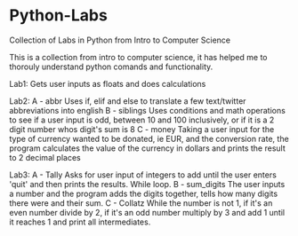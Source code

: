 # Python-Labs
Collection of Labs in Python from Intro to Computer Science

This is a collection from intro to computer science, it has helped me to thorouly understand python comands and functionality.

Lab1:
  Gets user inputs as floats and does calculations

Lab2:
A - abbr
  Uses if, elif and else to translate a few text/twitter abbreviations into english
B - siblings
  Uses conditions and math operations to see if a user input is odd, between 10 and 100 inclusively,
  or if it is a 2 digit number whos digit's sum is 8
C - money
  Taking a user input for the type of currency wanted to be donated, ie EUR, and the conversion rate, the program calculates the value
  of the currency in dollars and prints the result to 2 decimal places
  
Lab3:
A - Tally
  Asks for user input of integers to add until the user enters 'quit' and then prints the results. While loop.
B - sum_digits
  The user inputs a number and the program adds the digits together, tells how many digits there were and their sum.
C - Collatz
  While the number is not 1, if it's an even number divide by 2, if it's an odd number multiply by 3 and add 1 until it reaches 1 and
  print all intermediates.
